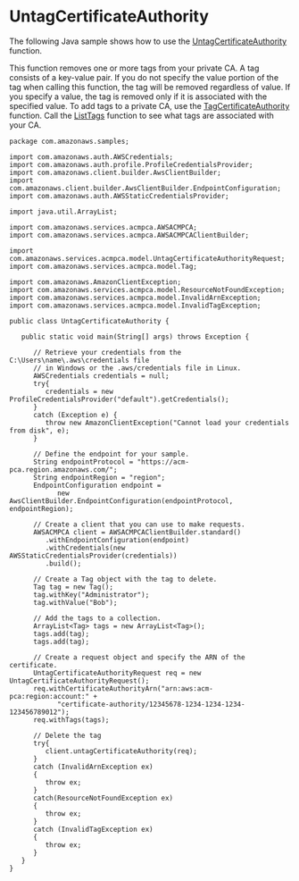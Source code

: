 # UntagCertificateAuthority<a name="JavaApi-UnTagPCA"></a>

The following Java sample shows how to use the [UntagCertificateAuthority](https://docs.aws.amazon.com/acm-pca/latest/APIReference/API_UntagCertificateAuthority.html) function\.

This function removes one or more tags from your private CA\. A tag consists of a key\-value pair\. If you do not specify the value portion of the tag when calling this function, the tag will be removed regardless of value\. If you specify a value, the tag is removed only if it is associated with the specified value\. To add tags to a private CA, use the [TagCertificateAuthority](https://docs.aws.amazon.com/acm-pca/latest/APIReference/API_TagCertificateAuthority.html) function\. Call the [ListTags](https://docs.aws.amazon.com/acm-pca/latest/APIReference/API_ListTags.html) function to see what tags are associated with your CA\. 

```
package com.amazonaws.samples;

import com.amazonaws.auth.AWSCredentials;
import com.amazonaws.auth.profile.ProfileCredentialsProvider;
import com.amazonaws.client.builder.AwsClientBuilder;
import com.amazonaws.client.builder.AwsClientBuilder.EndpointConfiguration;
import com.amazonaws.auth.AWSStaticCredentialsProvider;

import java.util.ArrayList;

import com.amazonaws.services.acmpca.AWSACMPCA;
import com.amazonaws.services.acmpca.AWSACMPCAClientBuilder;

import com.amazonaws.services.acmpca.model.UntagCertificateAuthorityRequest;
import com.amazonaws.services.acmpca.model.Tag;

import com.amazonaws.AmazonClientException;
import com.amazonaws.services.acmpca.model.ResourceNotFoundException;
import com.amazonaws.services.acmpca.model.InvalidArnException;
import com.amazonaws.services.acmpca.model.InvalidTagException;

public class UntagCertificateAuthority {

   public static void main(String[] args) throws Exception {

      // Retrieve your credentials from the C:\Users\name\.aws\credentials file
      // in Windows or the .aws/credentials file in Linux.
      AWSCredentials credentials = null;
      try{
         credentials = new ProfileCredentialsProvider("default").getCredentials();
      }
      catch (Exception e) {
         throw new AmazonClientException("Cannot load your credentials from disk", e);
      }

      // Define the endpoint for your sample.
      String endpointProtocol = "https://acm-pca.region.amazonaws.com/";
      String endpointRegion = "region";
      EndpointConfiguration endpoint =
            new AwsClientBuilder.EndpointConfiguration(endpointProtocol, endpointRegion);

      // Create a client that you can use to make requests.
      AWSACMPCA client = AWSACMPCAClientBuilder.standard()
         .withEndpointConfiguration(endpoint)
         .withCredentials(new AWSStaticCredentialsProvider(credentials))
         .build();

      // Create a Tag object with the tag to delete.
      Tag tag = new Tag();
      tag.withKey("Administrator");
      tag.withValue("Bob");

      // Add the tags to a collection.
      ArrayList<Tag> tags = new ArrayList<Tag>();
      tags.add(tag);
      tags.add(tag);

      // Create a request object and specify the ARN of the certificate.
      UntagCertificateAuthorityRequest req = new UntagCertificateAuthorityRequest();
      req.withCertificateAuthorityArn("arn:aws:acm-pca:region:account:" +
            "certificate-authority/12345678-1234-1234-1234-123456789012");
      req.withTags(tags);

      // Delete the tag
      try{
         client.untagCertificateAuthority(req);
      }
      catch (InvalidArnException ex)
      {
         throw ex;
      }
      catch(ResourceNotFoundException ex)
      {
         throw ex;
      }
      catch (InvalidTagException ex)
      {
         throw ex;
      }
   }
}
```